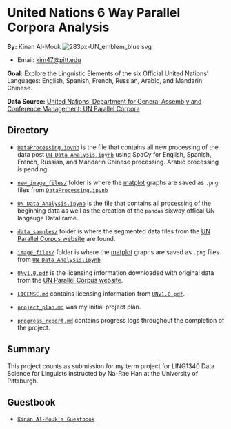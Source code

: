 # United Nations 6 Way Parallel Corpora Analysis
**By:** Kinan Al-Mouk ![283px-UN_emblem_blue svg](https://user-images.githubusercontent.com/70531632/164070706-79e4bb0f-f09b-4ef1-ba55-23fb2557f5d7.png)



- Email: <kim47@pitt.edu>

**Goal:** Explore the Linguistic Elements of the six Official United Nations' Languages: English, Spanish, French, Russian, Arabic, and Mandarin Chinese.

**Data Source:** [United Nations, Department for General Assembly and Conference Management: UN Parallel Corpora](https://conferences.unite.un.org/uncorpus)

## Directory
- [`DataProcessing.ipynb`](DataProcessing.ipynb) is the file that contains all new processing of the data post [`UN_Data_Analysis.ipynb`](UN_Data_Analysis.ipynb) using SpaCy for English, Spanish, French, Russian, and Mandarin Chinese processing. Arabic processing is pending.

- [`new_image_files/`](new_image_files/) folder is where the [matplot](https://matplotlib.org/) graphs are saved as `.png` files from [`DataProcessing.ipynb`](DataProcessing.ipynb)

- [`UN_Data_Analysis.ipynb`](UN_Data_Analysis.ipynb) is the file that contains all processing of the beginning data as well as the creation of the `pandas` sixway offical UN langauge DataFrame.

- [`data_samples/`](data_samples/) folder is where the segmented data files from the [UN Parallel Corpus website](https://conferences.unite.un.org/uncorpus) are found.

- [`image_files/`](image_files/) folder is where the [matplot](https://matplotlib.org/) graphs are saved as `.png` files from [`UN_Data_Analysis.ipynb`](UN_Data_Analysis.ipynb)

- [`UNv1.0.pdf`](UNv1.0.pdf) is the licensing information downloaded with original data from the [UN Parallel Corpus website](https://conferences.unite.un.org/uncorpus).

- [`LICENSE.md`](LICENSE.md) contains licensing information from [`UNv1.0.pdf`](UNv1.0.pdf).

- [`project_plan.md`](project_plan.md) was my initial project plan.

- [`progress_report.md`](progress_report.md) contains progress logs throughout the completion of the project.


## Summary 
This project counts as submission for my term project for LING1340 Data Science for Linguists instructed by Na-Rae Han at the University of Pittsburgh.

## Guestbook
- [`Kinan Al-Mouk's Guestbook`](https://github.com/Data-Science-for-Linguists-2022/Class-Lounge/blob/main/guestbooks/guestbook_kinan.md)

  

